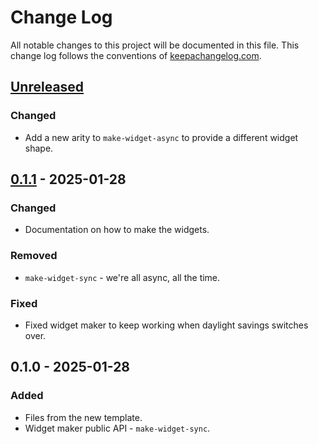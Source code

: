 # Change Log
All notable changes to this project will be documented in this file. This change log follows the conventions of [keepachangelog.com](http://keepachangelog.com/).

## [Unreleased]
### Changed
- Add a new arity to `make-widget-async` to provide a different widget shape.

## [0.1.1] - 2025-01-28
### Changed
- Documentation on how to make the widgets.

### Removed
- `make-widget-sync` - we're all async, all the time.

### Fixed
- Fixed widget maker to keep working when daylight savings switches over.

## 0.1.0 - 2025-01-28
### Added
- Files from the new template.
- Widget maker public API - `make-widget-sync`.

[Unreleased]: https://sourcehost.site/your-name/spotify-analysis/compare/0.1.1...HEAD
[0.1.1]: https://sourcehost.site/your-name/spotify-analysis/compare/0.1.0...0.1.1

